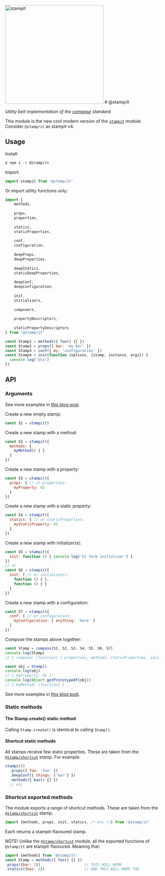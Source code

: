 <img src="https://raw.githubusercontent.com/stampit-org/stampit-logo/master/stampit-logo.png" alt="stampit" width="320" />
# @stamp/it

_Utility belt implementation of the [compose](https://github.com/stampit-org/stamp-specification) standard_

This module is the new cool modern version of the [`stampit`](https://github.com/stampit-org/stampit) module. Consider `@stamp/it` as stampit v4.

## Usage

Install:
```bash
$ npm i -S @stamp/it 
```

Import:
```js
import stampit from '@stamp/it'
```

Or import utility functions only:
```js
import {
    methods,
    
    props,
    properties,
    
    statics,
    staticProperties,
    
    conf,
    configuration,
    
    deepProps,
    deepProperties,
    
    deepStatics,
    staticDeepProperties,
    
    deepConf,
    deepConfiguration,
    
    init,
    initializers,
    
    composers,
    
    propertyDescriptors,
    
    staticPropertyDescriptors
} from '@stamp/it'

const Stamp1 = methods({ foo() {} })
const Stamp2 = props({ bar: 'my bar' })
const Stamp3 = conf({ my: 'configuration' })
const Stamp4 = init(function (options, {stamp, instance, args}) {
  console.log('bla')
})
```

## API

### Arguments

See more examples in [this blog post](https://medium.com/@koresar/fun-with-stamps-episode-1-stamp-basics-e0627d81efe0).

Create a new empty stamp:
```js
const S1 = stampit()
```

Create a new stamp with a method:
```js
const S2 = stampit({
  methods: {
    myMethod() { }
  }
})
```

Create a new stamp with a property:
```js
const S3 = stampit({
  props: { // or properties:
    myProperty: 42
  }
})
```

Create a new stamp with a static property:
```js
const S4 = stampit({
  statics: { // or staticProperties:
    myStaticProperty: 42
  }
})
```

Create a new stamp with initializer(s):
```js
const S5 = stampit({
  init: function () { console.log('hi form initializer') }
})
// or
const S6 = stampit({
  init: [ // or initializers:
    function () { },
    function () { }
  ]
})
```

Create a new stamp with a configuration:
```js
const S7 = stampit({
  conf: { // or configuration:
    myConfiguration: { anything: 'here' }
  }
})
```

Compose the stamps above together:
```js
const Stamp = compose(S1, S2, S3, S4, S5, S6, S7)
console.log(Stamp)
// { compose: [function] { properties, methods, staticProperties, initializers, configuration } }

const obj = Stamp()
console.log(obj)
// { myProperty: 42 }
console.log(Object.getPrototypeOf(obj))
// { myMethod: [function] }
```

See more examples in [this blog post](https://medium.com/@koresar/fun-with-stamps-episode-1-stamp-basics-e0627d81efe0).


### Static methods

#### The Stamp.create() static method 

Calling `Stamp.create()` is identical to calling `Stamp()`.

#### Shortcut static methods

All stamps receive few static properties.
These are taken from the [`@stamp/shortcut`](https://github.com/stampit-org/stamp/blob/master/packages/shortcut/README.md) stamp.
For example:
```js
stampit()
  .props({ foo: 'foo' })
  .deepConf({ things: ['bar'] })
  .methods({ baz() {} })
  // etc
```


### Shortcut exported methods

The module exports a range of shortcut methods. 
These are taken from the [`@stamp/shortcut`](https://github.com/stampit-org/stamp/blob/master/packages/shortcut/README.md) stamp.
```js
import {methods, props, init, statics, /* etc */} from '@stamp/it'
```
Each returns a stampit-flavoured stamp. 

NOTE! Unlike the [`@stamp/shortcut`](https://www.npmjs.com/package/@stamp/shortcut) module, all the exported functions of `@stamp/it` are stampit-flavoured. Meaning that:
```js
import {methods} from '@stamp/it'
const Stamp = methods({ foo() {} })
.props({bar: 1})                    // THIS WILL WORK
.statics({baz: 2})                  // AND THIS WILL WORK TOO 
```
